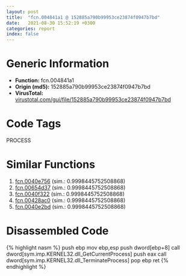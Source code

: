 ```yaml
---
layout: post
title:  "fcn.004841a1 @ 152885a790b99953ce23874f0947b7bd"
date:   2021-08-30 15:52:19 +0300
categories: report
index: false
---
```


# Generic Information
- **Function:** fcn.004841a1
- **Origin (md5):** 152885a790b99953ce23874f0947b7bd
- **VirusTotal:** [virustotal.com/gui/file/152885a790b99953ce23874f0947b7bd][virustotal_ref]

# Code Tags
<span class="tag" id="PROCESS">PROCESS</span>


# Similar Functions

1. [fcn.0040e756][similar_1_ref] (sim.: 0.9998445752508868)
2. [fcn.00654d37][similar_2_ref] (sim.: 0.9998445752508868)
3. [fcn.0040f322][similar_3_ref] (sim.: 0.9998445752508868)
4. [fcn.00428ac0][similar_4_ref] (sim.: 0.9998445752508868)
5. [fcn.0040e2bd][similar_5_ref] (sim.: 0.9998445752508868)


# Disassembled Code

{% highlight nasm %}
push ebp
mov ebp,esp
push dword[ebp+8]
call dword[sym.imp.KERNEL32.dll_GetCurrentProcess]
push eax
call dword[sym.imp.KERNEL32.dll_TerminateProcess]
pop ebp
ret
{% endhighlight %}


[similar_1_ref]: /report/fcn.0040e756@6d109801b4451ecec54d9433c2446f52
[similar_2_ref]: /report/fcn.00654d37@8c848ad89aab40a1738b363a37856125
[similar_3_ref]: /report/fcn.0040f322@2e1edbc8d641dbbe3e09e9f1f72cd2fc
[similar_4_ref]: /report/fcn.00428ac0@ba86269e5231930ee4def4088ddb8d19
[similar_5_ref]: /report/fcn.0040e2bd@e69fcfbd512770c44a9d6b90a42edeb0
[virustotal_ref]: https://www.virustotal.com/gui/file/152885a790b99953ce23874f0947b7bd